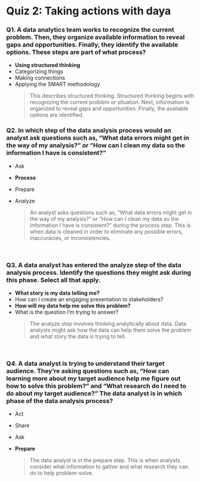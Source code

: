 # Quiz 2: Taking actions with daya

### Q1. A data analytics team works to recognize the current problem. Then, they organize available information to reveal gaps and opportunities. Finally, they identify the available options. These steps are part of what process?

* **Using structured thinking**
* Categorizing things
* Making connections
* Applying the SMART methodology
    > This describes structured thinking. Structured thinking begins with recognizing the current problem or situation. Next, information is organized to reveal gaps and opportunities. Finally, the available options are identified. 

### Q2. In which step of the data analysis process would an analyst ask questions such as, “What data errors might get in the way of my analysis?” or “How can I clean my data so the information I have is consistent?”

* Ask
* **Process**
* Prepare
* Analyze

    > An analyst asks questions such as, “What data errors might get in the way of my analysis?” or “How can I clean my data so the information I have is consistent?” during the process step. This is when data is cleaned in order to eliminate any possible errors, inaccuracies, or inconsistencies.

&nbsp;

### Q3. A data analyst has entered the analyze step of the data analysis process. Identify the questions they might ask during this phase. Select all that apply.

* **What story is my data telling me?**
* How can I create an engaging presentation to stakeholders?
* **How will my data help me solve this problem?**
* What is the question I’m trying to answer?
    > The analyze step involves thinking analytically about data. Data analysts might ask how the data can help them solve the problem and what story the data is trying to tell.

&nbsp;

### Q4. A data analyst is trying to understand their target audience. They’re asking questions such as, “How can learning more about my target audience help me figure out how to solve this problem?” and “What research do I need to do about my target audience?” The data analyst is in which phase of the data analysis process?

* Act
* Share
* Ask
* **Prepare**

    > The data analyst is in the prepare step. This is when analysts consider what information to gather and what research they can do to help problem-solve.